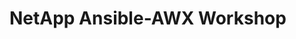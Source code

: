 # NetApp Ansible-AWX Workshop

[](https://github.com/fabian-born/NetApp-AnsibleAWX-Workshop/ "Screenshot1")

[](https://github.com/fabian-born/NetApp-AnsibleAWX-Workshop/ "Screenshot2")